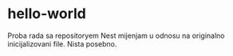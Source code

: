 # hello-world
Proba rada sa repositoryem
Nest mijenjam  u odnosu na originalno inicijalizovani file. Nista posebno.
